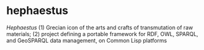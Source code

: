 hephaestus
==========

_*Hephaestus*_ (1) Grecian icon of the arts and crafts of transmutation of raw materials; (2) project defining a portable framework for RDF, OWL, SPARQL, and GeoSPARQL data management, on Common Lisp platforms
